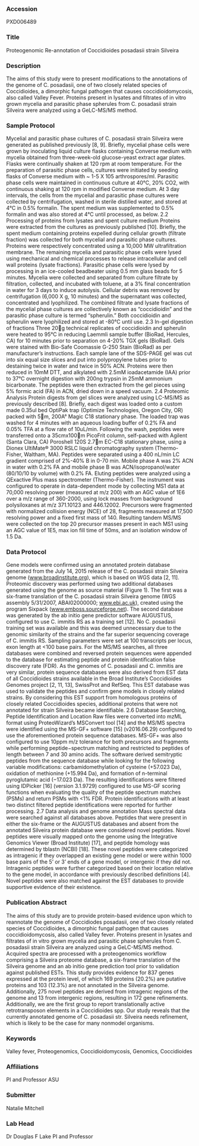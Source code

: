 ### Accession
PXD006489

### Title
Proteogenomic Re-annotation of Coccidioides posadasii strain Silveira

### Description
The aims of this study were to present modifications to the annotations of the genome of C. posadasii, one of two closely related species of Coccidioides, a dimorphic fungal pathogen that causes coccidioidomycosis, also called Valley Fever. Proteins present in lysates and filtrates of in vitro grown mycelia and parasitic phase spherules from C. posadasii strain Silveira were analyzed using a GeLC-MS/MS method.

### Sample Protocol
Mycelial and parasitic phase cultures of C. posadasii strain Silveira were generated as published previously [8, 9]. Briefly, mycelial phase cells were grown by inoculating liquid culture flasks containing Converse medium with mycelia obtained from three-week-old glucose-yeast extract agar plates. Flasks were continually shaken at 120 rpm at room temperature. For the preparation of parasitic phase cells, cultures were initiated by seeding flasks of Converse medium with ~ 1-5 X 105 arthrospores/ml. Parasitic phase cells were maintained in continuous culture at 40°C, 20% CO2, with continuous shaking at 120 rpm in modified Converse medium. At 3 day intervals, the cells from the mycelial and parasitic phase cultures were collected by centrifugation, washed in sterile distilled water, and stored at 4°C in 0.5% formalin. The spent medium was supplemented to 0.5% formalin and was also stored at 4°C until processed, as below.   2.2 Processing of proteins from lysates and spent culture medium   Proteins were extracted from the cultures as previously published [10]. Briefly, the spent medium containing proteins expelled during cellular growth (filtrate fraction) was collected for both mycelial and parasitic phase cultures. Proteins were respectively concentrated using a 10,000 MW ultrafiltration membrane. The remaining mycelia and parasitic phase cells were lysed using mechanical and chemical processes to release intracellular and cell wall proteins (lysate fractions). Parasitic phase cells were lysed by processing in an ice-cooled beadbeater using 0.5 mm glass beads for 5 minutes.  Mycelia were collected and separated from culture filtrate by filtration, collected, and incubated with toluene, at a 3% final concentration in water for 3 days to induce autolysis.  Cellular debris was removed by centrifugation (6,000 X g, 10 minutes) and the supernatant was collected, concentrated and lyophilized. The combined filtrate and lysate fractions of the mycelial phase cultures are collectively known as “coccidioidin” and the parasitic phase culture is termed “spherulin.” Both coccidioidin and spherulin were lyophilized and stored at -80°C until use.  2.3 In-gel digestion of fractions  Three 20g technical replicates of coccidioidin and spherulin were heated to 95°C in reducing Laemmli sample buffer (BioRad, Hercules, CA) for 10 minutes prior to separation on 4-20% TGX gels (BioRad). Gels were stained with Bio-Safe Coomassie G-250 Stain (BioRad) as per manufacturer’s instructions. Each sample lane of the SDS-PAGE gel was cut into six equal size slices and put into polypropylene tubes prior to destaining twice in water and twice in 50% ACN. Proteins were then reduced in 10mM DTT, and alkylated with 2.5mM ioadacetamide (IAA) prior to 37°C overnight digestion with 200ng trypsin in 25mM ammonium bicarbonate. The peptides were then extracted from the gel pieces using 5% formic acid (FA) in ACN, dried down in a speed vacuum.   2.4 Proteomic Analysis Protein digests from gel slices were analyzed using LC-MS/MS as previously described [8]. Briefly, each digest was loaded onto a custom made 0.35ul bed OptiPak trap (Optimize Technologies, Oregon City, OR) packed with 5m, 200A° Magic C18 stationary phase. The loaded trap was washed for 4 minutes with an aqueous loading buffer of 0.2% FA and 0.05% TFA at a flow rate of 10uL/min. Following the wash, peptides were transferred onto a 35cmx100m PicoFrit column, self-packed with Agilent (Santa Clara, CA) Poroshell 120S 2.7m EC-C18 stationary phase, using a Dionex UltiMate® 3000 RSLC liquid chromatography system (Thermo-Fisher, Waltham, MA). Peptides were separated using a 400 nL/min LC gradient comprised of 2%-40% B in 0-70 min. Mobile phase A was 2% ACN in water with 0.2% FA and mobile phase B was ACN/isopropanol/water (80/10/10 by volume) with 0.2% FA. Eluting peptides were analyzed using a QExactive Plus mass spectrometer (Thermo-Fisher). The instrument was configured to operate in data-dependent mode by collecting MS1 data at 70,000 resolving power (measured at m/z 200) with an AGC value of 1E6 over a m/z range of 360-2000, using lock masses from background polysiloxanes at m/z 371.10123 and 446.12002. Precursors were fragmented with normalized collision energy (NCE) of 28, fragments measured at 17,500 resolving power and a fixed first mass of 140. Resulting tandem MS/MS were collected on the top 20 precursor masses present in each MS1 using an AGC value of 1E5, max ion fill time of 50ms, and an isolation window of 1.5 Da.

### Data Protocol
Gene models were confirmed using an annotated protein database generated from the July 14, 2015 release of the C. posadasii strain Silveira genome (www.broadinstitute.org), which is based on WGS data [2, 11]. Proteomic discovery was performed using two additional databases generated using the genome as source material (Figure 1). The first was a six-frame translation of the C. posadasii strain Silveira genome (WGS assembly 5/31/2007, ABAI02000000; www.ebi.ac.uk), created using the program Sixpack (www.emboss.sourceforge.net). The second database was generated by the ab initio gene predictor software AUGUSTUS, configured to use C. immitis RS as a training set [12]. No C. posadasii training set was available and this was deemed unnecessary due to the genomic similarity of the strains and the far superior sequencing coverage of C. immitis RS. Sampling parameters were set at 100 transcripts per locus, exon length at <100 base pairs. For the MS/MS searches, all three databases were combined and reversed protein sequences were appended to the database for estimating peptide and protein identification false discovery rate (FDR). As the genomes of C. posadasii and C. immitis are very similar, protein sequence databases were also derived from EST data of all Coccidioides strains available in the Broad Institute’s Coccidioides Genomes project [2, 11, 13], SwissProt and RefSeq. This EST database was used to validate the peptides and confirm gene models in closely related strains. By considering this EST support from homologous proteins of closely related Coccidioides species, additional proteins that were not annotated for strain Silveira became identifiable.   2.6 Database Searching, Peptide Identification and Location  Raw files were converted into mzML format using ProteoWizard’s MSConvert tool [14] and the MS/MS spectra were identified using the MS-GF+ software [15] (v2016.06.29) configured to use the aforementioned protein sequence databases. MS-GF+ was also configured to use 10ppm m/z tolerance for both precursors and fragments while performing peptide−spectrum matching and restricted to peptides of length between 7 and 30 amino acids. The software derived semitryptic peptides from the sequence database while looking for the following variable modifications: carbamidomethylation of cysteine (+57.023 Da), oxidation of methionine (+15.994 Da), and formation of n-terminal pyroglutamic acid (−17.023 Da). The resulting identifications were filtered using IDPicker [16] (version 3.1.9729) configured to use MS-GF scoring functions when evaluating the quality of the peptide spectrum matches (PSMs) and return PSMs with <1% FDR. Protein identifications with at least two distinct filtered peptide identifications were reported for further processing.   2.7 Data analysis and genome annotation Mass spectral data were searched against all databases above. Peptides that were present in either the six-frame or the AUGUSTUS databases and absent from the annotated Silveira protein database were considered novel peptides. Novel peptides were visually mapped onto the genome using the Integrative Genomics Viewer (Broad Institute) [17], and peptide homology was determined by tblastn (NCBI) [18]. These novel peptides were categorized as intragenic if they overlapped an existing gene model or were within 1000 base pairs of the 5’ or 3’ ends of a gene model, or intergenic if they did not. Intragenic peptides were further categorized based on their location relative to the gene model, in accordance with previously described definitions [4]. Novel peptides were also matched against the EST databases to provide supportive evidence of their existence.

### Publication Abstract
The aims of this study are to provide protein-based evidence upon which to reannotate the genome of Coccidiodes posadasii, one of two closely related species of Coccidioides, a dimorphic fungal pathogen that causes coccidioidomycosis, also called Valley fever. Proteins present in lysates and filtrates of in vitro grown mycelia and parasitic phase spherules from C. posadasii strain Silveira are analyzed using a GeLC-MS/MS method. Acquired spectra are processed with a proteogenomics workflow comprising a Silveira proteome database, a six-frame translation of the Silveira genome and an ab initio gene prediction tool prior to validation against published ESTs. This study provides evidence for 837 genes expressed at the protein level, of which 169 proteins (20.2%) are putative proteins and 103 (12.3%) are not annotated in the Silveira genome. Additionally, 275 novel peptides are derived from intragenic regions of the genome and 13 from intergenic regions, resulting in 172 gene refinements. Additionally, we are the first group to report translationally active retrotransposon elements in a Coccidioides spp. Our study reveals that the currently annotated genome of C. posadasii str. Silveira needs refinement, which is likely to be the case for many nonmodel organisms.

### Keywords
Valley fever, Proteogenomics, Coccidioidomycosis, Genomics, Coccidioides

### Affiliations
PI and Professor
ASU

### Submitter
Natalie Mitchell

### Lab Head
Dr Douglas F Lake
PI and Professor


